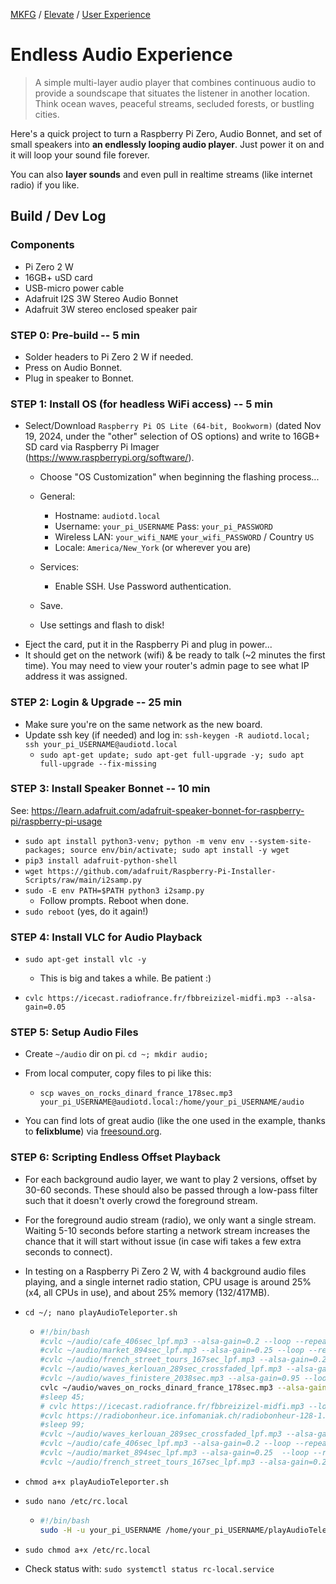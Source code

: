 [MKFG](../../../) / [Elevate](../../) / [User Experience](../)

# Endless Audio Experience

> A simple multi-layer audio player that combines continuous audio to provide a soundscape that situates the listener in another location. Think ocean waves, peaceful streams, secluded forests, or bustling cities.

Here's a quick project to turn a Raspberry Pi Zero, Audio Bonnet, and set of small speakers into **an endlessly looping audio player**. Just power it on and it will loop your sound file forever.

You can also **layer sounds** and even pull in realtime streams (like internet radio) if you like.



## Build / Dev Log

### Components

* Pi Zero 2 W
* 16GB+ uSD card
* USB-micro power cable
* Adafruit I2S 3W Stereo Audio Bonnet
* Adafruit 3W stereo enclosed speaker pair

### STEP 0: Pre-build -- 5 min

* Solder headers to Pi Zero 2 W if needed.
* Press on Audio Bonnet.
* Plug in speaker to Bonnet.

### STEP 1: Install OS (for headless WiFi access) -- 5 min

* Select/Download `Raspberry Pi OS Lite (64-bit, Bookworm)` (dated Nov 19, 2024, under the "other" selection of OS options) and write to 16GB+ SD card via Raspberry Pi Imager (https://www.raspberrypi.org/software/).
  * Choose "OS Customization" when beginning the flashing process...
  * General:
    * Hostname: `audiotd.local`
    * Username: `your_pi_USERNAME` Pass: `your_pi_PASSWORD`
    * Wireless LAN: `your_wifi_NAME` `your_wifi_PASSWORD` / Country `US`
    * Locale: `America/New_York` (or wherever you are)

  * Services:
    * Enable SSH. Use Password authentication.

  * Save.
  * Use settings and flash to disk!


- Eject the card, put it in the Raspberry Pi and plug in power... 
- It should get on the network (wifi) & be ready to talk (~2 minutes the first time). You may need to view your router's admin page to see what IP address it was assigned.    

### STEP 2: Login & Upgrade -- 25 min

- Make sure you're on the same network as the new board.
- Update ssh key (if needed) and log in: `ssh-keygen -R audiotd.local; ssh your_pi_USERNAME@audiotd.local`
  - `sudo apt-get update; sudo apt-get full-upgrade -y; sudo apt full-upgrade --fix-missing`


### STEP 3: Install Speaker Bonnet -- 10 min

See: https://learn.adafruit.com/adafruit-speaker-bonnet-for-raspberry-pi/raspberry-pi-usage

- `sudo apt install python3-venv; python -m venv env --system-site-packages; source env/bin/activate; sudo apt install -y wget`
- `pip3 install adafruit-python-shell`
- `wget https://github.com/adafruit/Raspberry-Pi-Installer-Scripts/raw/main/i2samp.py`
- `sudo -E env PATH=$PATH python3 i2samp.py`
  - Follow prompts. Reboot when done.
- `sudo reboot` (yes, do it again!)

### STEP 4: Install VLC for Audio Playback

* ```
  sudo apt-get install vlc -y
  ```

  * This is big and takes a while. Be patient :)

* `cvlc https://icecast.radiofrance.fr/fbbreizizel-midfi.mp3 --alsa-gain=0.05`

### STEP 5: Setup Audio Files

* Create `~/audio` dir on pi. `cd ~; mkdir audio;`

* From local computer, copy files to pi like this:
  * `scp waves_on_rocks_dinard_france_178sec.mp3 your_pi_USERNAME@audiotd.local:/home/your_pi_USERNAME/audio`
* You can find lots of great audio (like the one used in the example, thanks to **felixblume**) via [freesound.org](freesound.org).

### STEP 6: Scripting Endless Offset Playback

* For each background audio layer, we want to play 2 versions, offset by 30-60 seconds. These should also be passed through a low-pass filter such that it doesn't overly crowd the foreground stream.
* For the foreground audio stream (radio), we only want a single stream. Waiting 5-10 seconds before starting a network stream increases the chance that it will start without issue (in case wifi takes a few extra seconds to connect).
* In testing on a Raspberry Pi Zero 2 W, with 4 background audio files playing, and a single internet radio station, CPU usage is around 25% (x4, all CPUs in use), and about 25% memory (132/417MB).

* `cd ~/; nano playAudioTeleporter.sh`

  * ```bash
    #!/bin/bash
    #cvlc ~/audio/cafe_406sec_lpf.mp3 --alsa-gain=0.2 --loop --repeat&
    #cvlc ~/audio/market_894sec_lpf.mp3 --alsa-gain=0.25 --loop --repeat&
    #cvlc ~/audio/french_street_tours_167sec_lpf.mp3 --alsa-gain=0.25 --loop --repeat&
    #cvlc ~/audio/waves_kerlouan_289sec_crossfaded_lpf.mp3 --alsa-gain=0.6 --loop --repeat&
    #cvlc ~/audio/waves_finistere_2038sec.mp3 --alsa-gain=0.95 --loop --repeat&
    cvlc ~/audio/waves_on_rocks_dinard_france_178sec.mp3 --alsa-gain=0.90 --loop --repeat&
    #sleep 45;
    # cvlc https://icecast.radiofrance.fr/fbbreizizel-midfi.mp3 --loop --repeat --http-reconnect --alsa-gain=0.08 &
    #cvlc https://radiobonheur.ice.infomaniak.ch/radiobonheur-128-1.mp3 --loop --repeat --http-reconnect --alsa-gain=0.15 &
    #sleep 99;
    #cvlc ~/audio/waves_kerlouan_289sec_crossfaded_lpf.mp3 --alsa-gain=0.6 --loop --repeat&
    #cvlc ~/audio/cafe_406sec_lpf.mp3 --alsa-gain=0.2 --loop --repeat&
    #cvlc ~/audio/market_894sec_lpf.mp3 --alsa-gain=0.25  --loop --repeat&
    #cvlc ~/audio/french_street_tours_167sec_lpf.mp3 --alsa-gain=0.25 --loop --repeat&
    ```

* `chmod a+x playAudioTeleporter.sh`

* `sudo nano /etc/rc.local`

  * ```bash
    #!/bin/bash
    sudo -H -u your_pi_USERNAME /home/your_pi_USERNAME/playAudioTeleporter.sh &
    ```

* `sudo chmod a+x /etc/rc.local`

* Check status with: `sudo systemctl status rc-local.service`